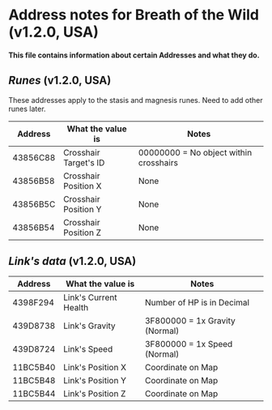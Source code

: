 # Address notes for Breath of the Wild (v1.2.0, USA)
#### This file contains information about certain Addresses and what they do.

## _Runes_ (v1.2.0, USA)
These addresses apply to the stasis and magnesis runes. Need to add other runes later.

|Address |  What the value is  |   Notes
|--------|---------------------|----------
|43856C88|Crosshair Target's ID|00000000 = No object within crosshairs
|43856B58|Crosshair Position X |None
|43856B5C|Crosshair Position Y |None
|43856B54|Crosshair Position Z |None

## _Link's data_ (v1.2.0, USA)
|Address |  What the value is  |   Notes
|--------|---------------------|----------
|4398F294|Link's Current Health|Number of HP is in Decimal 
|439D8738|Link's Gravity       |3F800000 = 1x Gravity (Normal)
|439D8724|Link's Speed         |3F800000 = 1x Speed (Normal)
|11BC5B40|Link's Position X    |Coordinate on Map
|11BC5B48|Link's Position Y    |Coordinate on Map
|11BC5B44|Link's Position Z    |Coordinate on Map
